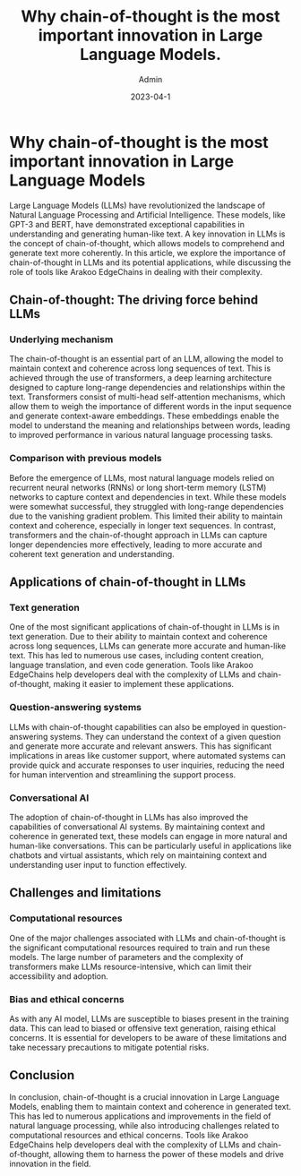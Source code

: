 ﻿---
title: Why chain-of-thought is the most important innovation in Large Language Models.
date: 2023-04-1
author: Admin
excerpt: A key innovation in LLMs is the concept of chain-of-thought, which allows models to comprehend and generate text more coherently
layout: post
permalink: /chain-of-thought-llm
image: /images/chain.jpeg
category:
  - LLM
tags:
  -
---


# Why chain-of-thought is the most important innovation in Large Language Models

Large Language Models (LLMs) have revolutionized the landscape of Natural Language Processing and Artificial Intelligence. These models, like GPT-3 and BERT, have demonstrated exceptional capabilities in understanding and generating human-like text. A key innovation in LLMs is the concept of chain-of-thought, which allows models to comprehend and generate text more coherently. In this article, we explore the importance of chain-of-thought in LLMs and its potential applications, while discussing the role of tools like Arakoo EdgeChains in dealing with their complexity.

## Chain-of-thought: The driving force behind LLMs

### Underlying mechanism

The chain-of-thought is an essential part of an LLM, allowing the model to maintain context and coherence across long sequences of text. This is achieved through the use of transformers, a deep learning architecture designed to capture long-range dependencies and relationships within the text. Transformers consist of multi-head self-attention mechanisms, which allow them to weigh the importance of different words in the input sequence and generate context-aware embeddings. These embeddings enable the model to understand the meaning and relationships between words, leading to improved performance in various natural language processing tasks.

### Comparison with previous models

Before the emergence of LLMs, most natural language models relied on recurrent neural networks (RNNs) or long short-term memory (LSTM) networks to capture context and dependencies in text. While these models were somewhat successful, they struggled with long-range dependencies due to the vanishing gradient problem. This limited their ability to maintain context and coherence, especially in longer text sequences. In contrast, transformers and the chain-of-thought approach in LLMs can capture longer dependencies more effectively, leading to more accurate and coherent text generation and understanding.

## Applications of chain-of-thought in LLMs

### Text generation

One of the most significant applications of chain-of-thought in LLMs is in text generation. Due to their ability to maintain context and coherence across long sequences, LLMs can generate more accurate and human-like text. This has led to numerous use cases, including content creation, language translation, and even code generation. Tools like Arakoo EdgeChains help developers deal with the complexity of LLMs and chain-of-thought, making it easier to implement these applications.

### Question-answering systems

LLMs with chain-of-thought capabilities can also be employed in question-answering systems. They can understand the context of a given question and generate more accurate and relevant answers. This has significant implications in areas like customer support, where automated systems can provide quick and accurate responses to user inquiries, reducing the need for human intervention and streamlining the support process.

### Conversational AI

The adoption of chain-of-thought in LLMs has also improved the capabilities of conversational AI systems. By maintaining context and coherence in generated text, these models can engage in more natural and human-like conversations. This can be particularly useful in applications like chatbots and virtual assistants, which rely on maintaining context and understanding user input to function effectively.

## Challenges and limitations

### Computational resources

One of the major challenges associated with LLMs and chain-of-thought is the significant computational resources required to train and run these models. The large number of parameters and the complexity of transformers make LLMs resource-intensive, which can limit their accessibility and adoption.

### Bias and ethical concerns

As with any AI model, LLMs are susceptible to biases present in the training data. This can lead to biased or offensive text generation, raising ethical concerns. It is essential for developers to be aware of these limitations and take necessary precautions to mitigate potential risks.

## Conclusion

In conclusion, chain-of-thought is a crucial innovation in Large Language Models, enabling them to maintain context and coherence in generated text. This has led to numerous applications and improvements in the field of natural language processing, while also introducing challenges related to computational resources and ethical concerns. Tools like Arakoo EdgeChains help developers deal with the complexity of LLMs and chain-of-thought, allowing them to harness the power of these models and drive innovation in the field.
